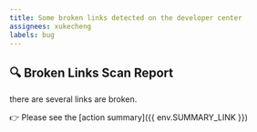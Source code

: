```yaml
---
title: Some broken links detected on the developer center
assignees: xukecheng
labels: bug
---
```


## 🔍 Broken Links Scan Report

there are several links are broken.

👉 Please see the [action summary]({{ env.SUMMARY_LINK }})
